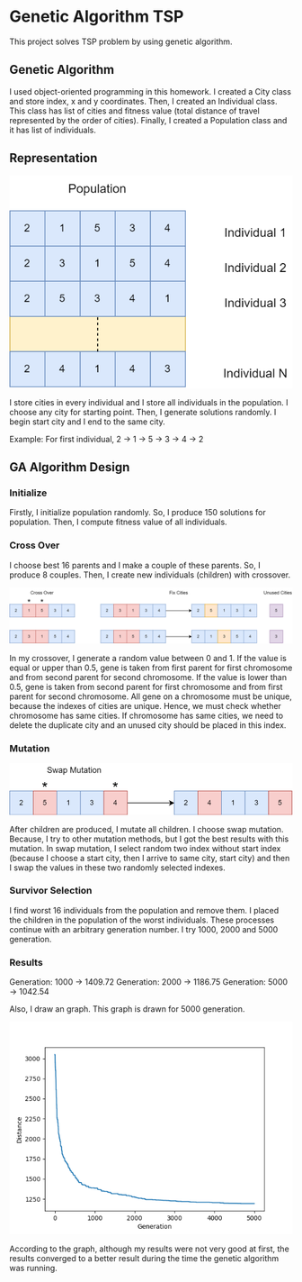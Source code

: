 # Genetic Algorithm TSP
This project solves TSP problem by using genetic algorithm.

## Genetic Algorithm
I used object-oriented programming in this homework. I created a City class and store index, x
and y coordinates. Then, I created an Individual class. This class has list of cities and fitness value
(total distance of travel represented by the order of cities). Finally, I created a Population class
and it has list of individuals.

## Representation

![](./img/population.png)

I store cities in every individual and I store all individuals in the population. I choose any city for
starting point. Then, I generate solutions randomly. I begin start city and I end to the same city.

Example: For first individual, 2 -> 1 -> 5 -> 3 -> 4 -> 2

## GA Algorithm Design
### Initialize
Firstly, I initialize population randomly. So, I produce 150 solutions for population. Then, I
compute fitness value of all individuals.

### Cross Over
I choose best 16 parents and I make a couple of these parents. So, I produce 8 couples. Then, I
create new individuals (children) with crossover.

![](./img/crossover.png)

In my crossover, I generate a random value between 0 and 1. If the value is equal or upper than
0.5, gene is taken from first parent for first chromosome and from second parent for second
chromosome. If the value is lower than 0.5, gene is taken from second parent for first
chromosome and from first parent for second chromosome. All gene on a chromosome must be
unique, because the indexes of cities are unique. Hence, we must check whether chromosome
has same cities. If chromosome has same cities, we need to delete the duplicate city and an
unused city should be placed in this index.

### Mutation
![](./img/mutation.png)

After children are produced, I mutate all children. I choose swap mutation. Because, I try to
other mutation methods, but I got the best results with this mutation. In swap mutation, I select
random two index without start index (because I choose a start city, then I arrive to same city,
start city) and then I swap the values in these two randomly selected indexes.

### Survivor Selection
I find worst 16 individuals from the population and remove them. I placed the children in the
population of the worst individuals.
These processes continue with an arbitrary generation number. I try 1000, 2000 and 5000
generation.

### Results
Generation: 1000 → 1409.72
Generation: 2000 → 1186.75
Generation: 5000 → 1042.54

Also, I draw an graph. This graph is drawn for 5000 generation.

![](./img/myplot.png)

According to the graph, although my results were not very good at first, the results converged
to a better result during the time the genetic algorithm was running.
